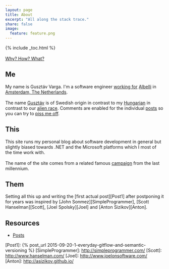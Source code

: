 ```yaml
---
layout: page
title: About
excerpt: "All along the stack trace."
share: false
image:
  feature: feature.png
---
```


{% include _toc.html %}  
<br/>
[Why? How? What?][WhyHowWhat]

## Me

My name is Gusztáv Varga. I'm a software engineer [working for][AlbelliJobs] [Albelli][Albelli] in [Amsterdam, The Netherlands][Iamsterdam].  
<br/>
The name [Gusztáv][Gustav] is of Swedish origin in contrast to my [Hungarian][VisitHungary] in contrast to our [alien race][Hungarians]. Comments are enabled for the individual [posts][Posts] so you can try to [piss me off][HowToPissOffAHungarian].

## This

This site runs my personal blog about software development in general but slightly biased towards .NET and the Microsoft platforms which I most of the time work with.  
<br/>
The name of the site comes from a related famous [campaign][WhereDoYouWantToGoToday] from the last millennium.

## Them

Setting all this up and writing the [first actual post][Post1] after postponing it for years was inspired by [John Sonmez][SimpleProgrammer], [Scott Hanselman][Scott], [Joel Spolsky][Joel] and [Anton Sizikov][Anton].

## Resources

* [Posts][Posts]

[WhyHowWhat]: http://www.ted.com/talks/simon_sinek_how_great_leaders_inspire_action?language=en
[AlbelliJobs]: http://www.albelli-jobs.com/
[Albelli]: http://albelli.nl/
[Iamsterdam]: http://iamsterdam.com/
[Gustav]: https://en.wikipedia.org/wiki/Gustav_(name)
[VisitHungary]: http://gotohungary.com/
[Hungarians]: http://www.setileague.org/askdr/hungary.htm
[Posts]: /posts/
[HowToPissOffAHungarian]: http://matadornetwork.com/abroad/piss-hungarian/
[WhereDoYouWantToGoToday]: https://en.wikipedia.org/wiki/Where_do_you_want_to_go_today%3F
[Post1]: {% post_url 2015-09-20-1-everyday-gitflow-and-semantic-versioning %}
[SimpleProgrammer]: http://simpleprogrammer.com/
[Scott]: http://www.hanselman.com/
[Joel]: http://www.joelonsoftware.com/
[Anton]: http://asizikov.github.io/
